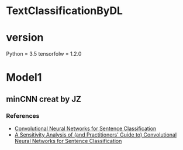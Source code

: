 # TextClassificationByDL

# version 
Python = 3.5
tensorfolw = 1.2.0

# Model1
## minCNN creat by JZ
### References
- [Convolutional Neural Networks for Sentence Classification](http://arxiv.org/abs/1408.5882)
- [A Sensitivity Analysis of (and Practitioners' Guide to) Convolutional Neural Networks for Sentence Classification](http://arxiv.org/abs/1510.03820)

